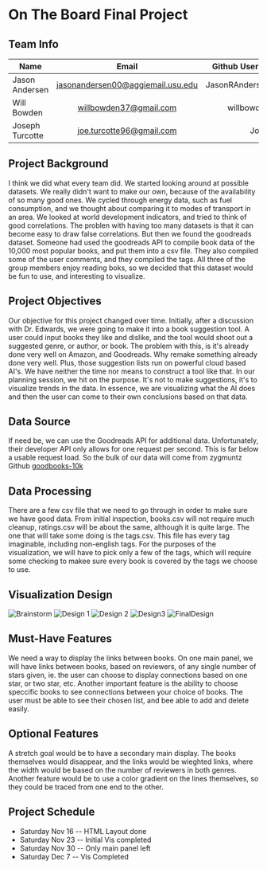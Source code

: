# On The Board Final Project
## Team Info 

| Name      |       Email         | Github Username  |
|---|:---:|---:|
| Jason Andersen | jasonandersen00@aggiemail.usu.edu | JasonRAndersen00 |
| Will Bowden   | willbowden37@gmail.com       | willbowden37   |
| Joseph Turcotte | joe.turcotte96@gmail.com      | JoeTurc      |

## Project Background
I think we did what every team did. We started looking around at possible datasets. We really didn't want to make our own, because of the availability of so many good ones. We cycled through energy data, such as fuel consumption, and we thought about comparing it to modes of transport in an area. We looked at world development indicators, and tried to think of good correlations. The problen with having too many datasets is that it can become easy to draw false correlations. But then we found the goodreads dataset. Someone had used the goodreads API to compile book data of the 10,000 most popular books, and put them into a csv file. They also compiled some of the user comments, and they compiled the tags. All three of the group members enjoy reading boks, so we decided that this dataset would be fun to use, and interesting to visualize.

## Project Objectives
Our objective for this project changed over time. Initially, after a discussion with Dr. Edwards, we were going to make it into a book suggestion tool. A user could input books they like and dislike, and the tool would shoot out a suggested genre, or author, or book. The problem with this, is it's already done very well on Amazon, and Goodreads. Why remake something already done very well. Plus, those suggestion lists run on powerful cloud based AI's. We have neither the time nor means to construct a tool like that. In our planning session, we hit on the purpose. It's not to make suggestions, it's to visualize trends in the data. In essence, we are visualizing what the AI does and then the user can come to their own conclusions based on that data.

## Data Source
If need be, we can use the Goodreads API for additional data. Unfortunately, their developer API only allows for one request per second. This is far below a usable request load. So the bulk of our data will come from zygmuntz Github <a href="https://github.com/zygmuntz/goodbooks-10k">goodbooks-10k</a>

## Data Processing
There are a few csv file that we need to go through in order to make sure we have good data. From initial inspection, books.csv will not require much cleanup, ratings.csv will be about the same, although it is quite large. The one that will take some doing is the tags.csv. This file has every tag imaginable, including non-english tags. For the purposes of the visualization, we will have to pick only a few of the tags, which will require some checking to makee sure every book is covered by the tags we choose to use.

## Visualization Design

![Brainstorm](images/Brainstorm.JPG)
![Design 1](images/Design1.JPG)
![Design 2](images/Design2.jpg)
![Design3](images/Design3.jpg)
![FinalDesign](images/FinalDesign.jpg)

## Must-Have Features
We need a way to display the links between books. On one main panel, we will have links between books, based on reviewers, of any single number of stars given, ie. the user can choose to display connections based on one star, or two star, etc. Another important feature is the ability to choose speccific books to see connections between your choice of books. The user must be able to see their chosen list, and bee able to add and delete easily.

## Optional Features
A stretch goal would be to have a secondary main display. The books themselves would disappear, and the links would be wieghted links, where the width would be based on the number of reviewers in both genres. Another feature would be to use a color gradient on the lines themselves, so they could be traced from one end to the other.

## Project Schedule
- Saturday Nov 16 -- HTML Layout done
- Saturday Nov 23 -- Initial Vis completed
- Saturday Nov 30 -- Only main panel left
- Saturday Dec 7 -- Vis Completed